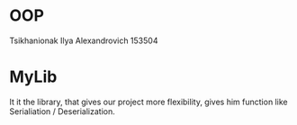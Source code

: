 # OOP
Tsikhanionak Ilya Alexandrovich 153504
# MyLib
It it the library, that gives our project more flexibility, gives him function like Serialiation / Deserialization.
